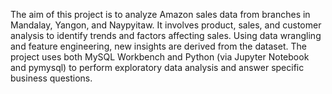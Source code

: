 The aim of this project is to analyze Amazon sales data from branches in Mandalay, Yangon, and Naypyitaw. It involves product, sales, and customer analysis to identify trends and factors affecting sales. Using data wrangling and feature engineering, new insights are derived from the dataset. The project uses both MySQL Workbench and Python (via Jupyter Notebook and pymysql) to perform exploratory data analysis and answer specific business questions.
